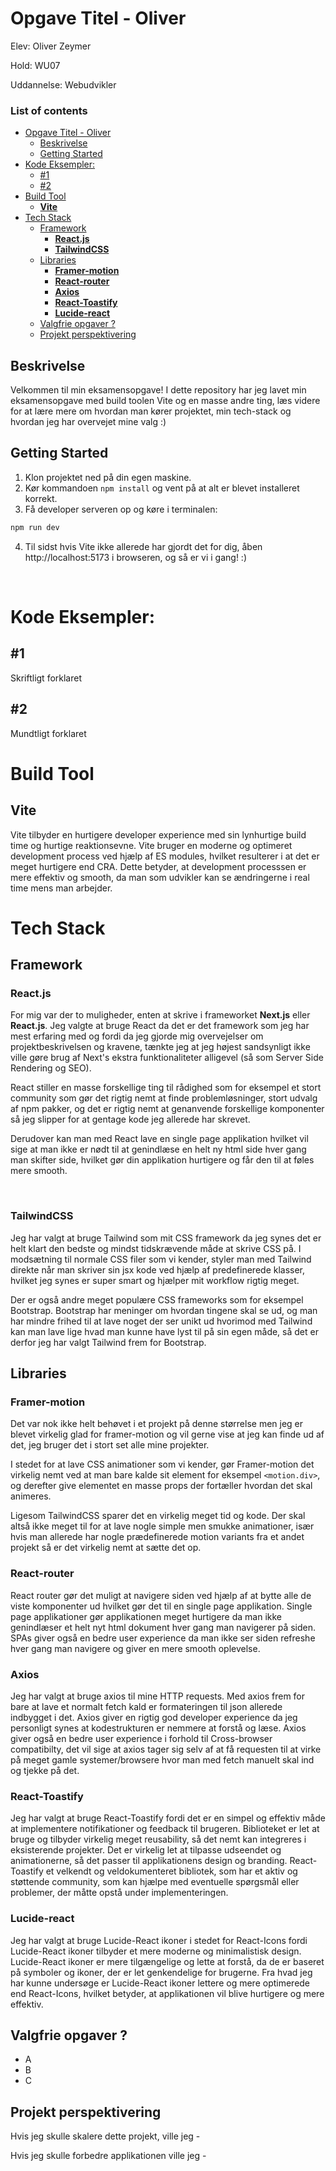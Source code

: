 # Opgave Titel - Oliver

Elev: Oliver Zeymer

Hold: WU07

Uddannelse: Webudvikler


### List of contents


- [Opgave Titel - Oliver](#opgave-titel---oliver)
  * [Beskrivelse](#beskrivelse)
  * [Getting Started](#getting-started)
- [Kode Eksempler:](#kode-eksempler-)
  * [#1](#-1)
  * [#2](#-2)
- [Build Tool](#build-tool)
  * [**Vite**](#--vite--)
- [Tech Stack](#tech-stack)
  * [Framework](#framework)
    + [**React.js**](#--reactjs--)
    + [**TailwindCSS**](#--tailwindcss--)
  * [Libraries](#libraries)
    + [**Framer-motion**](#--framer-motion--)
    + [**React-router**](#--react-router--)
    + [**Axios**](#--axios--)
    + [**React-Toastify**](#--react-toastify--)
    + [**Lucide-react**](#--lucide-react--)
  * [Valgfrie opgaver ?](#valgfrie-opgaver--)
  * [Projekt perspektivering](#projekt-perspektivering)



## Beskrivelse

Velkommen til min eksamensopgave! I dette repository har jeg lavet min eksamensopgave med build toolen Vite og en masse andre ting, læs videre for at lære mere om hvordan man kører projektet, min tech-stack og hvordan jeg har overvejet mine valg :)

## Getting Started

1. Klon projektet ned på din egen maskine.
2. Kør kommandoen `npm install` og vent på at alt er blevet installeret korrekt.
3. Få developer serveren op og køre i terminalen:

```bash
npm run dev
```

4. Til sidst hvis Vite ikke allerede har gjordt det for dig, åben http://localhost:5173 i browseren, og så er vi i gang! :)

&nbsp;

# Kode Eksempler:

## #1


Skriftligt forklaret

## #2


Mundtligt forklaret


# Build Tool

## **Vite**

Vite tilbyder en hurtigere developer experience med sin lynhurtige build time og hurtige reaktionsevne. Vite bruger en moderne og optimeret development process ved hjælp af ES modules, hvilket resulterer i at det er meget hurtigere end CRA. Dette betyder, at development processsen er mere effektiv og smooth, da man som udvikler kan se ændringerne i real time mens man arbejder.

# Tech Stack

## Framework 

### **React.js**

For mig var der to muligheder, enten at skrive i frameworket **Next.js** eller **React.js**. Jeg valgte at bruge React da det er det framework som jeg har mest erfaring med og fordi da jeg gjorde mig overvejelser om projektbeskrivelsen og kravene, tænkte jeg at jeg højest sandsynligt ikke ville gøre brug af Next's ekstra funktionaliteter alligevel (så som Server Side Rendering og SEO).

React stiller en masse forskellige ting til rådighed som for eksempel et stort community som gør det rigtig nemt at finde problemløsninger, stort udvalg af npm pakker, og det er rigtig nemt at genanvende forskellige komponenter så jeg slipper for at gentage kode jeg allerede har skrevet.

Derudover kan man med React lave en single page applikation hvilket vil sige at man ikke er nødt til at genindlæse en helt ny html side hver gang man skifter side, hvilket gør din applikation hurtigere og får den til at føles mere smooth.

&nbsp;

### **TailwindCSS**

Jeg har valgt at bruge Tailwind som mit CSS framework da jeg synes det er helt klart den bedste og mindst tidskrævende måde at skrive CSS på. I modsætning til normale CSS filer som vi kender, styler man med Tailwind direkte når man skriver sin jsx kode ved hjælp af predefinerede klasser, hvilket jeg synes er super smart og hjælper mit workflow rigtig meget.

Der er også andre meget populære CSS frameworks som for eksempel Bootstrap. Bootstrap har meninger om hvordan tingene skal se ud, og man har mindre frihed til at lave noget der ser unikt ud hvorimod med Tailwind kan man lave lige hvad man kunne have lyst til på sin egen måde, så det er derfor jeg har valgt Tailwind frem for Bootstrap.

## Libraries

### **Framer-motion**

Det var nok ikke helt behøvet i et projekt på denne størrelse men jeg er blevet virkelig glad for framer-motion og vil gerne vise at jeg kan finde ud af det, jeg bruger det i stort set alle mine projekter.

I stedet for at lave CSS animationer som vi kender, gør Framer-motion det virkelig nemt ved at man bare kalde sit element for eksempel `<motion.div>`, og derefter give elementet en masse props der fortæller hvordan det skal animeres.

Ligesom TailwindCSS sparer det en virkelig meget tid og kode. Der skal altså ikke meget til for at lave nogle simple men smukke animationer, især hvis man allerede har nogle prædefinerede motion variants fra et andet projekt så er det virkelig nemt at sætte det op.

### **React-router**

React router gør det muligt at navigere siden ved hjælp af at bytte alle de viste komponenter ud hvilket gør det til en single page applikation. Single page applikationer gør applikationen meget hurtigere da man ikke genindlæser et helt nyt html dokument hver gang man navigerer på siden. SPAs giver også en bedre user experience da man ikke ser siden refreshe hver gang man navigere og giver en mere smooth oplevelse.

### **Axios**

Jeg har valgt at bruge axios til mine HTTP requests. Med axios frem for bare at lave et normalt fetch kald er formateringen til json allerede indbygget i det. Axios giver en rigtig god developer experience da jeg personligt synes at kodestrukturen er nemmere at forstå og læse. Axios giver også en bedre user experience i forhold til Cross-browser compatibilty, det vil sige at axios tager sig selv af at få requesten til at virke på meget gamle systemer/browsere hvor man med fetch manuelt skal ind og tjekke på det.

### **React-Toastify**

Jeg har valgt at bruge React-Toastify fordi det er en simpel og effektiv måde at implementere notifikationer og feedback til brugeren. Biblioteket er let at bruge og tilbyder virkelig meget reusability, så det nemt kan integreres i eksisterende projekter. Det er virkelig let at tilpasse udseendet og animationerne, så det passer til applikationens design og branding. React-Toastify et velkendt og veldokumenteret bibliotek, som har et aktiv og støttende community, som kan hjælpe med eventuelle spørgsmål eller problemer, der måtte opstå under implementeringen.

### **Lucide-react**

Jeg har valgt at bruge Lucide-React ikoner i stedet for React-Icons fordi Lucide-React ikoner tilbyder et mere moderne og minimalistisk design. Lucide-React ikoner er mere tilgængelige og lette at forstå, da de er baseret på symboler og ikoner, der er let genkendelige for brugerne. Fra hvad jeg har kunne undersøge er Lucide-React ikoner lettere og mere optimerede end React-Icons, hvilket betyder, at applikationen vil blive hurtigere og mere effektiv.


## Valgfrie opgaver ?

- A
- B
- C


## Projekt perspektivering

Hvis jeg skulle skalere dette projekt, ville jeg -

Hvis jeg skulle forbedre applikationen ville jeg -
